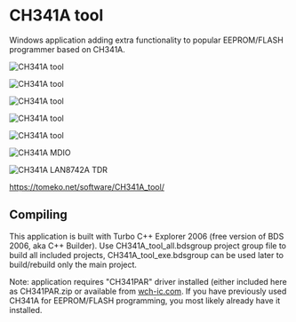 # CH341A tool
Windows application adding extra functionality to popular EEPROM/FLASH programmer based on CH341A.

![CH341A tool](https://tomeko.net/software/CH341A_tool/CH341A_tool_SMB_Dell_VV0NF.png)

![CH341A tool](https://tomeko.net/software/CH341A_tool/CH341_SSD1306_GUI.png)

![CH341A tool](http://tomeko.net/software/CH341A_tool/CH341A_SSD1306.jpg)

![CH341A tool](http://tomeko.net/software/CH341A_tool/CH341A_AS5600.png)

![CH341A tool](http://tomeko.net/software/CH341A_tool/CH341A_MAX7219_8x8_LED.jpg)

![CH341A MDIO](http://tomeko.net/software/CH341A_tool/CH341A_MDIO.png)

![CH341A LAN8742A TDR](http://tomeko.net/software/CH341A_tool/CH341A_LAN8742A_TDR.png)

https://tomeko.net/software/CH341A_tool/

## Compiling

This application is built with Turbo C++ Explorer 2006 (free version of BDS 2006, aka C++ Builder).
Use CH341A_tool_all.bdsgroup project group file to build all included projects, CH341A_tool_exe.bdsgroup can be used later to build/rebuild only the main project.

Note: application requires "CH341PAR" driver installed (either included here as CH341PAR.zip or available from [wch-ic.com](https://www.wch-ic.com/downloads/CH341PAR_EXE.html).
If you have previously used CH341A for EEPROM/FLASH programming, you most likely already have it installed.
 
